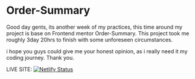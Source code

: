 # Order-Summary
Good day gents, its another week of my practices, this time around my project is base on Frontend mentor Order-Summary. This project took me roughly 3day 20hrs to finish with some unforeseen circumstances. 

i hope you guys could give me your honest opinion, as i really need it my coding journey. Thank you.



















LIVE SITE: [![Netlify Status](https://api.netlify.com/api/v1/badges/4f6fbb3b-2198-44cf-b00c-259958a83b3d/deploy-status)](https://app.netlify.com/sites/order-summary-junior/deploys)
